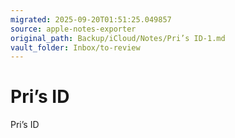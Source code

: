 ```yaml
---
migrated: 2025-09-20T01:51:25.049857
source: apple-notes-exporter
original_path: Backup/iCloud/Notes/Pri’s ID-1.md
vault_folder: Inbox/to-review
---
```

# Pri’s ID

Pri’s ID

